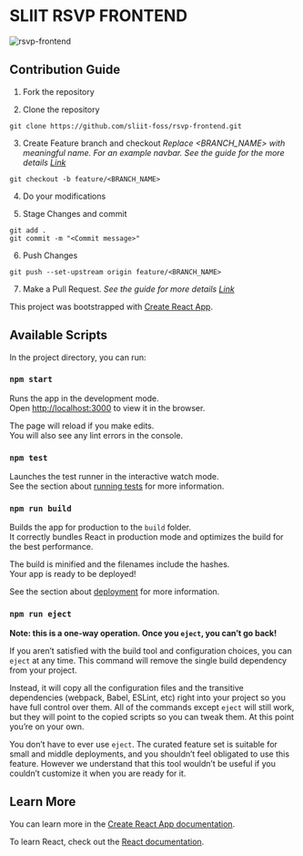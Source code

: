 # SLIIT RSVP FRONTEND

![rsvp-frontend](https://socialify.git.ci/sliit-foss/rsvp-frontend/image?description=1&forks=1&language=1&owner=1&pattern=Circuit%20Board&stargazers=1&theme=Light)

## Contribution Guide

1. Fork the repository

2. Clone the repository

```
git clone https://github.com/sliit-foss/rsvp-frontend.git
```

3. Create Feature branch and checkout
   _Replace <BRANCH_NAME> with meaningful name. For an example navbar. See the guide for the more details [Link](https://www.atlassian.com/git/tutorials/comparing-workflows/feature-branch-workflow)_

```
git checkout -b feature/<BRANCH_NAME>
```

4. Do your modifications

5. Stage Changes and commit

```
git add .
git commit -m "<Commit message>"
```

6. Push Changes

```
git push --set-upstream origin feature/<BRANCH_NAME>
```

7. Make a Pull Request.
   _See the guide for more details [Link](https://docs.github.com/en/free-pro-team@latest/github/collaborating-with-issues-and-pull-requests/creating-a-pull-request)_

This project was bootstrapped with [Create React App](https://github.com/facebook/create-react-app).

## Available Scripts

In the project directory, you can run:

### `npm start`

Runs the app in the development mode.\
Open [http://localhost:3000](http://localhost:3000) to view it in the browser.

The page will reload if you make edits.\
You will also see any lint errors in the console.

### `npm test`

Launches the test runner in the interactive watch mode.\
See the section about [running tests](https://facebook.github.io/create-react-app/docs/running-tests) for more information.

### `npm run build`

Builds the app for production to the `build` folder.\
It correctly bundles React in production mode and optimizes the build for the best performance.

The build is minified and the filenames include the hashes.\
Your app is ready to be deployed!

See the section about [deployment](https://facebook.github.io/create-react-app/docs/deployment) for more information.

### `npm run eject`

**Note: this is a one-way operation. Once you `eject`, you can’t go back!**

If you aren’t satisfied with the build tool and configuration choices, you can `eject` at any time. This command will remove the single build dependency from your project.

Instead, it will copy all the configuration files and the transitive dependencies (webpack, Babel, ESLint, etc) right into your project so you have full control over them. All of the commands except `eject` will still work, but they will point to the copied scripts so you can tweak them. At this point you’re on your own.

You don’t have to ever use `eject`. The curated feature set is suitable for small and middle deployments, and you shouldn’t feel obligated to use this feature. However we understand that this tool wouldn’t be useful if you couldn’t customize it when you are ready for it.

## Learn More

You can learn more in the [Create React App documentation](https://facebook.github.io/create-react-app/docs/getting-started).

To learn React, check out the [React documentation](https://reactjs.org/).
